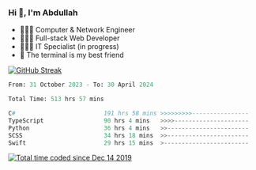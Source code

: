 <h3>Hi 👋, I'm Abdullah</h3>

- 👷🏼‍♂️ Computer & Network Engineer
- 👨🏻‍💻 Full-stack Web Developer
- 👨🏻‍💻 IT Specialist (in progress)
- 🖤 The terminal is my best friend

[![GitHub Streak](https://streak-stats.demolab.com?user=al3bad&theme=transparent&date_format=j%20M%5B%20Y%5D)](https://git.io/streak-stats)

<!--START_SECTION:waka-->

```python
From: 31 October 2023 - To: 30 April 2024

Total Time: 513 hrs 57 mins

C#                         191 hrs 58 mins >>>>>>>>>----------------   36.97 %
TypeScript                 90 hrs 4 mins   >>>>---------------------   17.35 %
Python                     36 hrs 4 mins   >>-----------------------   06.95 %
SCSS                       34 hrs 18 mins  >>-----------------------   06.61 %
Swift                      29 hrs 15 mins  >------------------------   05.63 %
```

<!--END_SECTION:waka-->

<p>
  <a href="https://wakatime.com/@ce2a2aac-0d6b-4d65-b864-8a4bcaf12967"><img src="https://wakatime.com/badge/user/ce2a2aac-0d6b-4d65-b864-8a4bcaf12967.svg" alt="Total time coded since Dec 14 2019" /></a>
</p>
